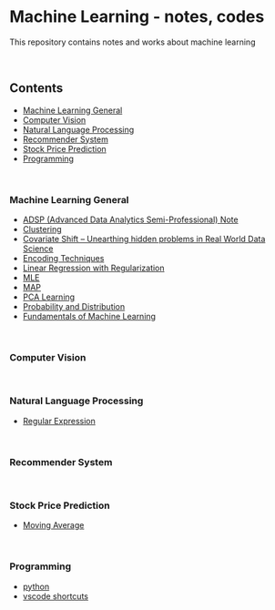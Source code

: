 # Machine Learning - notes, codes

This repository contains notes and works about machine learning

<br>

## Contents

* [Machine Learning General](#machine-learning-general)
* [Computer Vision](#computer-vision)
* [Natural Language Processing](#natural-language-processing)
* [Recommender System](#recommender-system)
* [Stock Price Prediction](#Stock-Price-Prediction)
* [Programming](#Programming)

<br>

### Machine Learning General
- [ADSP (Advanced Data Analytics Semi-Professional) Note](https://www.notion.so/saewonyang/ADSP-68a38dd3556b4a0a87fc4cbb953374ef)
- [Clustering](https://www.notion.so/saewonyang/Clustering-05282a69f35047c6aea2ea1ab8b2c685)
- [Covariate Shift – Unearthing hidden problems in Real World Data Science](https://www.notion.so/saewonyang/Covariate-Shift-Unearthing-hidden-problems-in-Real-World-Data-Science-793c82672d4a430b89fadca059ef8c77)
- [Encoding Techniques](https://www.notion.so/saewonyang/Encoding-Techniques-67db9e49f7f34ba7ae0a78cc1fb711fb)
- [Linear Regression with Regularization](https://www.notion.so/saewonyang/Linear-Regression-with-Regularization-38e891f1907840389deb7a81ee5f447a#804741d58b7d4f56907308e320d41dec)
- [MLE](https://www.notion.so/saewonyang/Maximum-Likelihood-Estimation-904a8fecf7a34202bcbbff39397fa824)
- [MAP](https://www.notion.so/saewonyang/Maximum-Posterior-Estimation-a4e7cc5d83ff4d1387a303d2cf1f93fd)
- [PCA Learning](https://www.notion.so/saewonyang/PAC-Learning-a82eaf1025e3400bb70b30d3f7bca24b)
- [Probability and Distribution](https://www.notion.so/saewonyang/Probability-and-Distribution-999a88bc873c4aed8ec84cf3542241aa)
- [Fundamentals of Machine Learning](https://www.notion.so/saewonyang/Fundamentals-of-Machine-Learning-a4388392a33141d69955dc199889c270)


<br>

### Computer Vision

<br>

### Natural Language Processing
- [Regular Expression](https://www.notion.so/saewonyang/Regular-Expression-5de9b0ba09dc49208ea4c4dd945f242a)


<br>

### Recommender System


<br>

### Stock Price Prediction
- [Moving Average](https://www.notion.so/saewonyang/Moving-Average-1dde4db5719b4b4c8c58326146979b09)

<br>

### Programming
- [python](https://www.notion.so/saewonyang/Python-521c1a4416dc477c847dc19a00bcd18f)
- [vscode shortcuts](https://www.notion.so/saewonyang/vscode-a10fdd210ce74418a9fa45d6b9fa7b0c)
